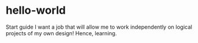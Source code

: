 # hello-world
Start guide
I want a job that will allow me to work independently on logical projects of my own design!
Hence, learning.
